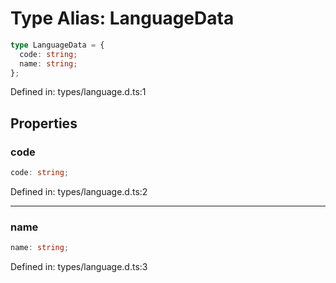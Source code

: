 # Type Alias: LanguageData

```ts
type LanguageData = {
  code: string;
  name: string;
};
```

Defined in: types/language.d.ts:1

## Properties

### code

```ts
code: string;
```

Defined in: types/language.d.ts:2

***

### name

```ts
name: string;
```

Defined in: types/language.d.ts:3
